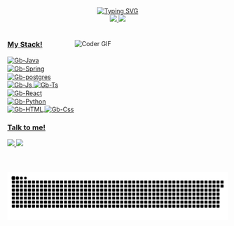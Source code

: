 <div align="center">
<a href="https://git.io/typing-svg"><img src="https://readme-typing-svg.demolab.com?font=Fira+Code&pause=1000&width=435&lines=Hello%2C+a+pleasure+to+meet+you%2C+enjoy!" alt="Typing SVG" /></a>
</div>

<div align="center">
    <a href="https://github.com/gabrielcruz07">
    <img height="200em" src="https://github-readme-stats.vercel.app/api?username=bardasson10&show_icons=true&theme=transparent"/>
    <img height="200em" src="https://github-readme-stats.vercel.app/api/top-langs/?username=bardasson10&layout=compact&show_icons=true&theme=transparent&langs_count=16"/>
</div>

#

<img align="right" alt="Coder GIF" height=210 width=350 src="https://cdn.dribbble.com/users/730703/screenshots/6581243/avento.gif" />

<h3 align="left">My Stack!</h3>

<div align="left" style="diplay: inline_block;">
    <img align="center" alt="Gb-Java" height="30" width="40" src="https://cdn.jsdelivr.net/gh/devicons/devicon@latest/icons/java/java-original.svg">
    <img align="center" alt="Gb-Spring" height="30" width="40" src="https://cdn.jsdelivr.net/gh/devicons/devicon@latest/icons/spring/spring-original-wordmark.svg">
    <img align="center" alt="Gb-postgres" height="30" width="40" src="https://cdn.jsdelivr.net/gh/devicons/devicon@latest/icons/postgresql/postgresql-original.svg">
    <img align="center" alt="Gb-Js" height="30" width="40" src="https://cdn.jsdelivr.net/gh/devicons/devicon@latest/icons/javascript/javascript-plain.svg">
    <img align="center" alt="Gb-Ts" height="30" width="40" src="https://cdn.jsdelivr.net/gh/devicons/devicon@latest/icons/typescript/typescript-plain.svg">
    <img align="center" alt="Gb-React" height="30" width="40" src="https://cdn.jsdelivr.net/gh/devicons/devicon@latest/icons/react/react-original.svg">
    <img align="center" alt="Gb-Python" height="30" width="40" src="https://cdn.jsdelivr.net/gh/devicons/devicon@latest/icons/python/python-original.svg">
    <img align="center" alt="Gb-HTML" height="30" width="40" src="https://cdn.jsdelivr.net/gh/devicons/devicon@latest/icons/html5/html5-plain-wordmark.svg">
    <img align="center" alt="Gb-Css" height="30" width="40" src="https://cdn.jsdelivr.net/gh/devicons/devicon@latest/icons/css3/css3-plain.svg">
</div>

<div align="left" >
    <h3 align="left">Talk to me!</h3>
    <a href="(https://www.linkedin.com/in/gabriel-cruz-souza-7536641bb/)" target="_blank">
        <img src="https://img.shields.io/badge/LinkedIn-0077B5?style=for-the-badge&logo=linkedin&logoColor=white">
    </a>
    <a href="https://mail.google.com/mail/x" target="_blank">
        <img src="https://img.shields.io/badge/Gmail-D14836?style=for-the-badge&logo=gmail&logoColor=white">
    </a>
</div>    

<br>


#

<picture align="center">
  <source media="(prefers-color-scheme: dark)" srcset="https://raw.githubusercontent.com/bardasson10/bardasson10/output/github-contribution-grid-snake-dark.svg">
  <source media="(prefers-color-scheme: light)" srcset="https://raw.githubusercontent.com/bardasson10/bardasson10/output/github-contribution-grid-snake-dark.svg">
  <img align="center" alt="github contribution grid snake animation" src="https://raw.githubusercontent.com/bardasson10/bardasson10/output/github-contribution-grid-snake.svg">
</picture>
